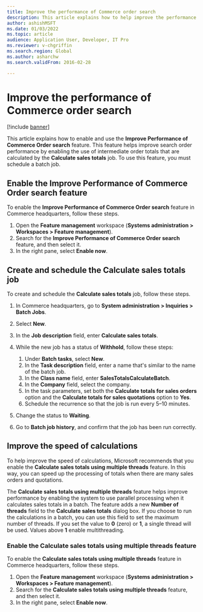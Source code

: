 ```yaml
---
title: Improve the performance of Commerce order search
description: This article explains how to help improve the performance of Commerce order search by enabling the use of intermediate order totals in Microsoft Dynamics 365 Commerce.
author: ashishMSFT
ms.date: 01/03/2022
ms.topic: article
audience: Application User, Developer, IT Pro
ms.reviewer: v-chgriffin
ms.search.region: Global
ms.author: asharchw
ms.search.validFrom: 2016-02-28

---
```


# Improve the performance of Commerce order search

[!include [banner](../includes/banner.md)]

This article explains how to enable and use the **Improve Performance of Commerce Order search** feature. This feature helps improve search order performance by enabling the use of intermediate order totals that are calculated by the **Calculate sales totals** job. To use this feature, you must schedule a batch job.

## Enable the Improve Performance of Commerce Order search feature

To enable the **Improve Performance of Commerce Order search** feature in Commerce headquarters, follow these steps.

1. Open the **Feature management** workspace (**Systems administration \> Workspaces \> Feature management**).
1. Search for the **Improve Performance of Commerce Order search** feature, and then select it.
1. In the right pane, select **Enable now**.

## Create and schedule the Calculate sales totals job

To create and schedule the **Calculate sales totals** job, follow these steps.

1. In Commerce headquarters, go to **System administration \> Inquiries \> Batch Jobs**.
1. Select **New**.
1. In the **Job description** field, enter **Calculate sales totals**.
1. While the new job has a status of **Withhold**, follow these steps:

    1. Under **Batch tasks**, select **New**.
    1. In the **Task description** field, enter a name that's similar to the name of the batch job.
    1. In the **Class name** field, enter **SalesTotalsCalculateBatch**.
    1. In the **Company** field, select the company.
    1. In the task parameters, set both the **Calculate totals for sales orders** option and the **Calculate totals for sales quotations** option to **Yes**.
    1. Schedule the recurrence so that the job is run every 5–10 minutes.

1. Change the status to **Waiting**.
1. Go to **Batch job history**, and confirm that the job has been run correctly.

## Improve the speed of calculations

To help improve the speed of calculations, Microsoft recommends that you enable the **Calculate sales totals using multiple threads** feature. In this way, you can speed up the processing of totals when there are many sales orders and quotations.

The **Calculate sales totals using multiple threads** feature helps improve performance by enabling the system to use parallel processing when it calculates sales totals in a batch. The feature adds a new **Number of threads** field to the **Calculate sales totals** dialog box. If you choose to run the calculations in a batch, you can use this field to set the maximum number of threads. If you set the value to **0** (zero) or **1**, a single thread will be used. Values above **1** enable multithreading.

### Enable the Calculate sales totals using multiple threads feature

To enable the **Calculate sales totals using multiple threads** feature in Commerce headquarters, follow these steps.

1. Open the **Feature management** workspace (**Systems administration \> Workspaces \> Feature management**).
1. Search for the **Calculate sales totals using multiple threads** feature, and then select it.
1. In the right pane, select **Enable now**.

